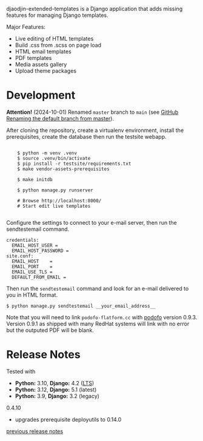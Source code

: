 djaodjin-extended-templates is a Django application that adds missing features
for managing Django templates.

Major Features:

- Live editing of HTML templates
- Build .css from .scss on page load
- HTML email templates
- PDF templates
- Media assets gallery
- Upload theme packages


Development
===========

**Attention!** (2024-10-01) Renamed `master` branch to `main`
(see [GitHub Renaming the default branch from master](https://github.com/github/renaming)).

After cloning the repository, create a virtualenv environment, install
the prerequisites, create the database then run the testsite webapp.

<pre><code>
    $ python -m venv .venv
    $ source .venv/bin/activate
    $ pip install -r testsite/requirements.txt
    $ make vendor-assets-prerequisites

    $ make initdb

    $ python manage.py runserver

    # Browse http://localhost:8000/
    # Start edit live templates

</code></pre>

Configure the settings to connect to your e-mail server,
then run the sendtestemail command.

    credentials:
      EMAIL_HOST_USER =
      EMAIL_HOST_PASSWORD =
    site.conf:
      EMAIL_HOST    =
      EMAIL_PORT    =
      EMAIL_USE_TLS =
      DEFAULT_FROM_EMAIL =

Then run the ``sendtestemail`` command and look for an e-mail delivered to you
in HTML format.

    $ python manage.py sendtestemail __your_email_address__


Note that you will need to link ``podofo-flatform.cc`` with [podofo](http://podofo.sourceforge.net/)
version 0.9.3. Version 0.9.1 as shipped with many RedHat systems will link
with no error but the outputed PDF will be blank.

Release Notes
=============

Tested with

- **Python:** 3.10, **Django:** 4.2  ([LTS](https://www.djangoproject.com/download/))
- **Python:** 3.12, **Django:** 5.1  (latest)
- **Python:** 3.9,  **Django:** 3.2  (legacy)

0.4.10

  * upgrades prerequisite deployutils to 0.14.0

[previous release notes](changelog)
